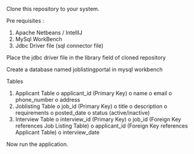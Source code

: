 Clone this repository to your system.

Pre requisites :
1. Apache Netbeans / IntellIJ 
2. MySql WorkBench 
3. Jdbc Driver file (sql connector file)

Place the jdbc driver file in the library field of cloned repository

Create a database named joblistingportal in mysql workbench

Tables 

1. Applicant Table
			o applicant_id (Primary Key)
			o name
			o email
			o phone_number
			o address
2. Joblisting Table
			o job_id (Primary Key)
			o title
			o description
			o requirements
			o posted_date
			o status (active/inactive)
3. Interview Table
			o interview_id (Primary Key)
			o job_id (Foreign Key references Job Listing Table)
			o applicant_id (Foreign Key references Applicant Table)
			o interview_date

Now run the application.
